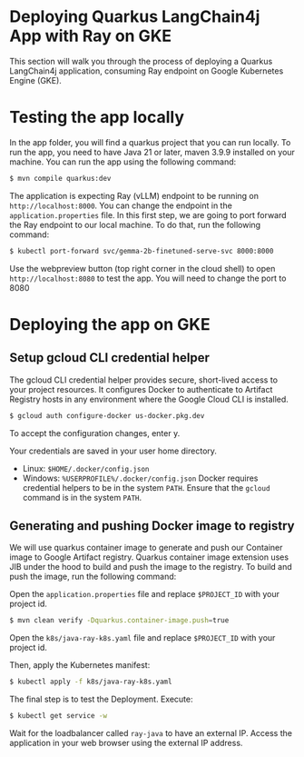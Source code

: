 
# Deploying Quarkus LangChain4j App with Ray on GKE
This section will walk you through the process of deploying a Quarkus LangChain4j application, consuming Ray endpoint on Google Kubernetes Engine (GKE).
# Testing the app locally
In the app folder, you will find a quarkus project that you can run locally. To run the app, you need to have Java 21 or later, maven 3.9.9 installed on your machine. You can run the app using the following command:
```bash
$ mvn compile quarkus:dev
```
The application is expecting Ray (vLLM) endpoint to be running on `http://localhost:8000`. You can change the endpoint in the `application.properties` file.
In this first step, we are going to port forward the Ray endpoint to our local machine. To do that, run the following command:
```bash
$ kubectl port-forward svc/gemma-2b-finetuned-serve-svc 8000:8000
```
Use the webpreview button (top right corner in the cloud shell) to open `http://localhost:8080` to test the app. You will need to change the port to 8080

# Deploying the app on GKE

## Setup gcloud CLI credential helper
The gcloud CLI credential helper provides secure, short-lived access to your project resources. It configures Docker to authenticate to Artifact Registry hosts in any environment where the Google Cloud CLI is installed. 

```bash
$ gcloud auth configure-docker us-docker.pkg.dev
```

To accept the configuration changes, enter y.

Your credentials are saved in your user home directory.

- Linux: `$HOME/.docker/config.json`
- Windows: `%USERPROFILE%/.docker/config.json`
Docker requires credential helpers to be in the system `PATH`. Ensure that the `gcloud` command is in the system `PATH`.

## Generating and pushing Docker image to registry
We will use quarkus container image to generate and push our Container image to Google Artifact registry. Quarkus container image extension uses JIB under the hood to build and push the image to the registry. 
To build and push the image, run the following command:

Open the `application.properties` file and replace `$PROJECT_ID` with your project id.

```bash
$ mvn clean verify -Dquarkus.container-image.push=true
```
Open the `k8s/java-ray-k8s.yaml` file and replace `$PROJECT_ID` with your project id.

Then, apply the Kubernetes manifest:
```bash
$ kubectl apply -f k8s/java-ray-k8s.yaml
```
The final step is to test the Deployment. Execute:
```bash
$ kubectl get service -w
```

Wait for the loadbalancer called `ray-java` to have an external IP. Access the application in your web browser using the external IP address.

